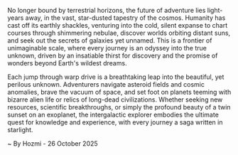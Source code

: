 
No longer bound by terrestrial horizons, the future of adventure lies light-years away, in the vast, star-dusted tapestry of the cosmos. Humanity has cast off its earthly shackles, venturing into the cold, silent expanse to chart courses through shimmering nebulae, discover worlds orbiting distant suns, and seek out the secrets of galaxies yet unnamed. This is a frontier of unimaginable scale, where every journey is an odyssey into the true unknown, driven by an insatiable thirst for discovery and the promise of wonders beyond Earth's wildest dreams.

Each jump through warp drive is a breathtaking leap into the beautiful, yet perilous unknown. Adventurers navigate asteroid fields and cosmic anomalies, brave the vacuum of space, and set foot on planets teeming with bizarre alien life or relics of long-dead civilizations. Whether seeking new resources, scientific breakthroughs, or simply the profound beauty of a twin sunset on an exoplanet, the intergalactic explorer embodies the ultimate quest for knowledge and experience, with every journey a saga written in starlight.

~ By Hozmi - 26 October 2025
